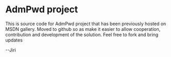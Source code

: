 # AdmPwd project
This is source code for AdmPwd project that has been previously hosted on MSDN gallery. Moved to github so as make it easier to allow cooperation, contribution and development of the solution.
Feel free to fork and bring updates

--Jiri
